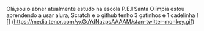 Olá,sou o abner
atualmente estudo na escola P.E.I Santa Olímpia 
estou aprendendo a usar alura, Scratch e o github
tenho 3 gatinhos e 1 cadelinha
![] (https://media.tenor.com/yxGoYdNazpsAAAAM/stan-twitter-monkey.gif)

